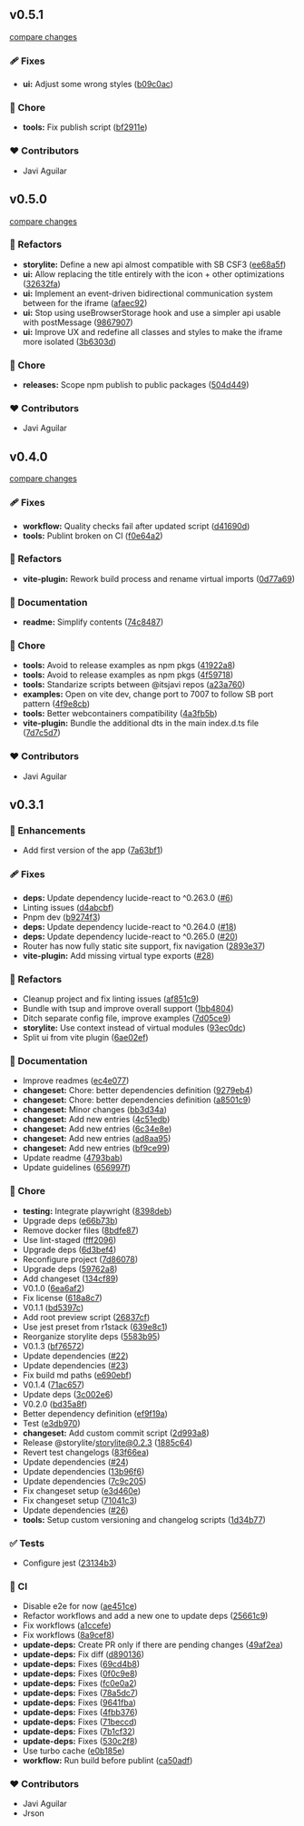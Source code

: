 ## v0.5.1

[compare changes](https://github.com/itsjavi/storylite/compare/v0.5.0...v0.5.1)

### 🩹 Fixes

- **ui:** Adjust some wrong styles ([b09c0ac](https://github.com/itsjavi/storylite/commit/b09c0ac))

### 🏡 Chore

- **tools:** Fix publish script ([bf2911e](https://github.com/itsjavi/storylite/commit/bf2911e))

### ❤️ Contributors

- Javi Aguilar

## v0.5.0

[compare changes](https://github.com/itsjavi/storylite/compare/v0.4.0...v0.5.0)

### 💅 Refactors

- **storylite:** Define a new api almost compatible with SB CSF3 ([ee68a5f](https://github.com/itsjavi/storylite/commit/ee68a5f))
- **ui:** Allow replacing the title entirely with the icon + other optimizations ([32632fa](https://github.com/itsjavi/storylite/commit/32632fa))
- **ui:** Implement an event-driven bidirectional communication system between for the iframe ([afaec92](https://github.com/itsjavi/storylite/commit/afaec92))
- **ui:** Stop using useBrowserStorage hook and use a simpler api usable with postMessage ([9867907](https://github.com/itsjavi/storylite/commit/9867907))
- **ui:** Improve UX and redefine all classes and styles to make the iframe more isolated ([3b6303d](https://github.com/itsjavi/storylite/commit/3b6303d))

### 🏡 Chore

- **releases:** Scope npm publish to public packages ([504d449](https://github.com/itsjavi/storylite/commit/504d449))

### ❤️ Contributors

- Javi Aguilar

## v0.4.0

[compare changes](https://github.com/itsjavi/storylite/compare/v0.3.1...v0.4.0)

### 🩹 Fixes

- **workflow:** Quality checks fail after updated script ([d41690d](https://github.com/itsjavi/storylite/commit/d41690d))
- **tools:** Publint broken on CI ([f0e64a2](https://github.com/itsjavi/storylite/commit/f0e64a2))

### 💅 Refactors

- **vite-plugin:** Rework build process and rename virtual imports ([0d77a69](https://github.com/itsjavi/storylite/commit/0d77a69))

### 📖 Documentation

- **readme:** Simplify contents ([74c8487](https://github.com/itsjavi/storylite/commit/74c8487))

### 🏡 Chore

- **tools:** Avoid to release examples as npm pkgs ([41922a8](https://github.com/itsjavi/storylite/commit/41922a8))
- **tools:** Avoid to release examples as npm pkgs ([4f59718](https://github.com/itsjavi/storylite/commit/4f59718))
- **tools:** Standarize scripts between @itsjavi repos ([a23a760](https://github.com/itsjavi/storylite/commit/a23a760))
- **examples:** Open on vite dev, change port to 7007 to follow SB port pattern ([4f9e8cb](https://github.com/itsjavi/storylite/commit/4f9e8cb))
- **tools:** Better webcontainers compatibility ([4a3fb5b](https://github.com/itsjavi/storylite/commit/4a3fb5b))
- **vite-plugin:** Bundle the additional dts in the main index.d.ts file ([7d7c5d7](https://github.com/itsjavi/storylite/commit/7d7c5d7))

### ❤️ Contributors

- Javi Aguilar

## v0.3.1

### 🚀 Enhancements

- Add first version of the app ([7a63bf1](https://github.com/itsjavi/storylite/commit/7a63bf1))

### 🩹 Fixes

- **deps:** Update dependency lucide-react to ^0.263.0 ([#6](https://github.com/itsjavi/storylite/pull/6))
- Linting issues ([d4abcbf](https://github.com/itsjavi/storylite/commit/d4abcbf))
- Pnpm dev ([b9274f3](https://github.com/itsjavi/storylite/commit/b9274f3))
- **deps:** Update dependency lucide-react to ^0.264.0 ([#18](https://github.com/itsjavi/storylite/pull/18))
- **deps:** Update dependency lucide-react to ^0.265.0 ([#20](https://github.com/itsjavi/storylite/pull/20))
- Router has now fully static site support, fix navigation ([2893e37](https://github.com/itsjavi/storylite/commit/2893e37))
- **vite-plugin:** Add missing virtual type exports ([#28](https://github.com/itsjavi/storylite/pull/28))

### 💅 Refactors

- Cleanup project and fix linting issues ([af851c9](https://github.com/itsjavi/storylite/commit/af851c9))
- Bundle with tsup and improve overall support ([1bb4804](https://github.com/itsjavi/storylite/commit/1bb4804))
- Ditch separate config file, improve examples ([7d05ce9](https://github.com/itsjavi/storylite/commit/7d05ce9))
- **storylite:** Use context instead of virtual modules ([93ec0dc](https://github.com/itsjavi/storylite/commit/93ec0dc))
- Split ui from vite plugin ([6ae02ef](https://github.com/itsjavi/storylite/commit/6ae02ef))

### 📖 Documentation

- Improve readmes ([ec4e077](https://github.com/itsjavi/storylite/commit/ec4e077))
- **changeset:** Chore: better dependencies definition ([9279eb4](https://github.com/itsjavi/storylite/commit/9279eb4))
- **changeset:** Chore: better dependencies definition ([a8501c9](https://github.com/itsjavi/storylite/commit/a8501c9))
- **changeset:** Minor changes ([bb3d34a](https://github.com/itsjavi/storylite/commit/bb3d34a))
- **changeset:** Add new entries ([4c51edb](https://github.com/itsjavi/storylite/commit/4c51edb))
- **changeset:** Add new entries ([6c34e8e](https://github.com/itsjavi/storylite/commit/6c34e8e))
- **changeset:** Add new entries ([ad8aa95](https://github.com/itsjavi/storylite/commit/ad8aa95))
- **changeset:** Add new entries ([bf9ce99](https://github.com/itsjavi/storylite/commit/bf9ce99))
- Update readme ([4793bab](https://github.com/itsjavi/storylite/commit/4793bab))
- Update guidelines ([656997f](https://github.com/itsjavi/storylite/commit/656997f))

### 🏡 Chore

- **testing:** Integrate playwright ([8398deb](https://github.com/itsjavi/storylite/commit/8398deb))
- Upgrade deps ([e66b73b](https://github.com/itsjavi/storylite/commit/e66b73b))
- Remove docker files ([8bdfe87](https://github.com/itsjavi/storylite/commit/8bdfe87))
- Use lint-staged ([fff2096](https://github.com/itsjavi/storylite/commit/fff2096))
- Upgrade deps ([6d3bef4](https://github.com/itsjavi/storylite/commit/6d3bef4))
- Reconfigure project ([7d86078](https://github.com/itsjavi/storylite/commit/7d86078))
- Upgrade deps ([59762a8](https://github.com/itsjavi/storylite/commit/59762a8))
- Add changeset ([134cf89](https://github.com/itsjavi/storylite/commit/134cf89))
- V0.1.0 ([6ea6af2](https://github.com/itsjavi/storylite/commit/6ea6af2))
- Fix license ([618a8c7](https://github.com/itsjavi/storylite/commit/618a8c7))
- V0.1.1 ([bd5397c](https://github.com/itsjavi/storylite/commit/bd5397c))
- Add root preview script ([26837cf](https://github.com/itsjavi/storylite/commit/26837cf))
- Use jest preset from r1stack ([639e8c1](https://github.com/itsjavi/storylite/commit/639e8c1))
- Reorganize storylite deps ([5583b95](https://github.com/itsjavi/storylite/commit/5583b95))
- V0.1.3 ([bf76572](https://github.com/itsjavi/storylite/commit/bf76572))
- Update dependencies ([#22](https://github.com/itsjavi/storylite/pull/22))
- Update dependencies ([#23](https://github.com/itsjavi/storylite/pull/23))
- Fix build md paths ([e690ebf](https://github.com/itsjavi/storylite/commit/e690ebf))
- V0.1.4 ([71ac657](https://github.com/itsjavi/storylite/commit/71ac657))
- Update deps ([3c002e6](https://github.com/itsjavi/storylite/commit/3c002e6))
- V0.2.0 ([bd35a8f](https://github.com/itsjavi/storylite/commit/bd35a8f))
- Better dependency definition ([ef9f19a](https://github.com/itsjavi/storylite/commit/ef9f19a))
- Test ([e3db970](https://github.com/itsjavi/storylite/commit/e3db970))
- **changeset:** Add custom commit script ([2d993a8](https://github.com/itsjavi/storylite/commit/2d993a8))
- Release @storylite/storylite@0.2.3 ([1885c64](https://github.com/itsjavi/storylite/commit/1885c64))
- Revert test changelogs ([83f66ea](https://github.com/itsjavi/storylite/commit/83f66ea))
- Update dependencies ([#24](https://github.com/itsjavi/storylite/pull/24))
- Update dependencies ([13b96f6](https://github.com/itsjavi/storylite/commit/13b96f6))
- Update dependencies ([7c9c205](https://github.com/itsjavi/storylite/commit/7c9c205))
- Fix changeset setup ([e3d460e](https://github.com/itsjavi/storylite/commit/e3d460e))
- Fix changeset setup ([71041c3](https://github.com/itsjavi/storylite/commit/71041c3))
- Update dependencies ([#26](https://github.com/itsjavi/storylite/pull/26))
- **tools:** Setup custom versioning and changelog scripts ([1d34b77](https://github.com/itsjavi/storylite/commit/1d34b77))

### ✅ Tests

- Configure jest ([23134b3](https://github.com/itsjavi/storylite/commit/23134b3))

### 🤖 CI

- Disable e2e for now ([ae451ce](https://github.com/itsjavi/storylite/commit/ae451ce))
- Refactor workflows and add a new one to update deps ([25661c9](https://github.com/itsjavi/storylite/commit/25661c9))
- Fix workflows ([a1ccefe](https://github.com/itsjavi/storylite/commit/a1ccefe))
- Fix workflows ([8a9cef8](https://github.com/itsjavi/storylite/commit/8a9cef8))
- **update-deps:** Create PR only if there are pending changes ([49af2ea](https://github.com/itsjavi/storylite/commit/49af2ea))
- **update-deps:** Fix diff ([d890136](https://github.com/itsjavi/storylite/commit/d890136))
- **update-deps:** Fixes ([69cd4b8](https://github.com/itsjavi/storylite/commit/69cd4b8))
- **update-deps:** Fixes ([0f0c9e8](https://github.com/itsjavi/storylite/commit/0f0c9e8))
- **update-deps:** Fixes ([fc0e0a2](https://github.com/itsjavi/storylite/commit/fc0e0a2))
- **update-deps:** Fixes ([78a5dc7](https://github.com/itsjavi/storylite/commit/78a5dc7))
- **update-deps:** Fixes ([9641fba](https://github.com/itsjavi/storylite/commit/9641fba))
- **update-deps:** Fixes ([4fbb376](https://github.com/itsjavi/storylite/commit/4fbb376))
- **update-deps:** Fixes ([71beccd](https://github.com/itsjavi/storylite/commit/71beccd))
- **update-deps:** Fixes ([7b1cf32](https://github.com/itsjavi/storylite/commit/7b1cf32))
- **update-deps:** Fixes ([530c2f8](https://github.com/itsjavi/storylite/commit/530c2f8))
- Use turbo cache ([e0b185e](https://github.com/itsjavi/storylite/commit/e0b185e))
- **workflow:** Run build before publint ([ca50adf](https://github.com/itsjavi/storylite/commit/ca50adf))

### ❤️ Contributors

- Javi Aguilar
- Jrson
